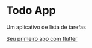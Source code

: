 # Todo App

Um aplicativo de lista de tarefas

[Seu primeiro app com flutter](https://balta.io/cursos/criando-seu-primeiro-app-com-flutter)
